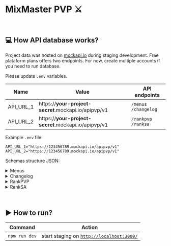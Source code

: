 # MixMaster PVP ⚔️

&nbsp;

## 💻 How API database works?

Project data was hosted on [mockapi.io](https://mockapi.io/) during staging development. Free plataform plans offers two endpoints. For now, create multiple accounts if you need to run database.

Please update `.env` variables.

| Name      | Value                                                | API endpoints         |
| --------- | ---------------------------------------------------- | --------------------- |
| API_URL_1 | https://**your-project-secret**.mockapi.io/apipvp/v1 | `/menus` `/changelog` |
| API_URL_2 | https://**your-project-secret**.mockapi.io/apipvp/v1 | `/rankpvp` `/ranksa`  |

Example `.env` file:

```
API_URL_1="https://123456789.mockapi.io/apipvp/v1"
API_URL_2="https://123456789.mockapi.io/apipvp/v1"
```

Schemas structure JSON:

<details>
  <summary>Menus</summary>

  ```
  id: number
  title: string
  url: string
  created_at: string
  ```
</details>

<details>
  <summary>Changelog</summary>

  ```
  id: number
  title: string
  image_src: string
  content1: string
  content2: string
  created_at: string
  slug: string
  ```
</details>

<details>
  <summary>RankPVP</summary>

  ```
  id: number
  kills: string
  player: string
  guild: string
  created_at: string
  ```
</details>

<details>
  <summary>RankSA</summary>

  ```
  id: number
  castles: string
  master: string
  guild: string
  created_at: string
  ```
</details>

&nbsp;

## ▶️ How to run?

| Command       | Action                                    |
| ------------- | ----------------------------------------- |
| `npm run dev` | start staging on [`http://localhost:3000/`](#) |